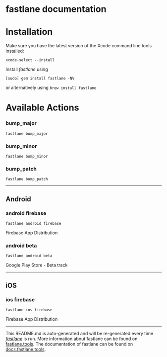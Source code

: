fastlane documentation
================
# Installation

Make sure you have the latest version of the Xcode command line tools installed:

```
xcode-select --install
```

Install _fastlane_ using
```
[sudo] gem install fastlane -NV
```
or alternatively using `brew install fastlane`

# Available Actions
### bump_major
```
fastlane bump_major
```

### bump_minor
```
fastlane bump_minor
```

### bump_patch
```
fastlane bump_patch
```


----

## Android
### android firebase
```
fastlane android firebase
```
Firebase App Distribution
### android beta
```
fastlane android beta
```
Google Play Store - Beta track

----

## iOS
### ios firebase
```
fastlane ios firebase
```
Firebase App Distribution

----

This README.md is auto-generated and will be re-generated every time [_fastlane_](https://fastlane.tools) is run.
More information about fastlane can be found on [fastlane.tools](https://fastlane.tools).
The documentation of fastlane can be found on [docs.fastlane.tools](https://docs.fastlane.tools).
